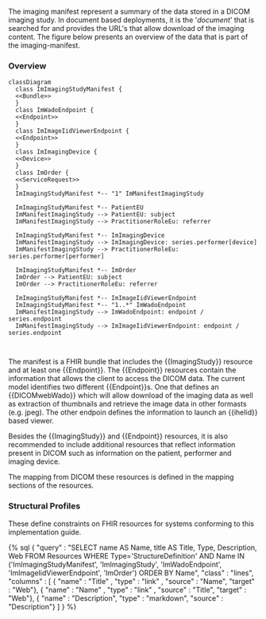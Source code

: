 The imaging manifest represent a summary of the data stored in a DICOM imaging study. In document based deployments, it is the '*document*' that is searched for and provides the URL's that allow download of the imaging content. The figure below presents an overview of the data that is part of the imaging-manifest.

### Overview

```mermaid
classDiagram
  class ImImagingStudyManifest {
  <<Bundle>>
  }
  class ImWadoEndpoint {
  <<Endpoint>>
  }
  class ImImageIidViewerEndpoint {
  <<Endpoint>>
  }
  class ImImagingDevice {
  <<Device>>
  }
  class ImOrder {
  <<ServiceRequest>>
  }
  ImImagingStudyManifest *-- "1" ImManifestImagingStudy
  
  ImImagingStudyManifest *-- PatientEU
  ImManifestImagingStudy --> PatientEU: subject
  ImManifestImagingStudy --> PractitionerRoleEu: referrer

  ImImagingStudyManifest *-- ImImagingDevice
  ImManifestImagingStudy --> ImImagingDevice: series.performer[device]
  ImManifestImagingStudy --> PractitionerRoleEu: series.performer[performer]
  
  ImImagingStudyManifest *-- ImOrder
  ImOrder --> PatientEU: subject
  ImOrder --> PractitionerRoleEu: referrer

  ImImagingStudyManifest *-- ImImageIidViewerEndpoint
  ImImagingStudyManifest *-- "1..*" ImWadoEndpoint
  ImManifestImagingStudy --> ImWadoEndpoint: endpoint / series.endpoint
  ImManifestImagingStudy --> ImImageIidViewerEndpoint: endpoint / series.endpoint

  
```

The manifest is a FHIR bundle that includes the {{ImagingStudy}} resource and at least one {{Endpoint}}. The {{Endpoint}} resources contain the information that allows the client to access the DICOM data. The current model identifies two different {{Endpoint}}s. One that defines an {{DICOMwebWado}} which will allow download of the imaging data as well as extraction of thumbnails and retrieve the image data in other formasts (e.g. jpeg). The other endpoin defines the information to launch an {{iheIid}} based viewer.

Besides the {{ImagingStudy}} and {{Endpoint}} resources, it is also recommended to include additional resources that reflect information present in DICOM such as information on the patient, performer and imaging device.

The mapping from DICOM these resources is defined in the mapping sections of the resources.

### Structural Profiles

These define constraints on FHIR resources for systems conforming to this implementation guide.

{% sql {
  "query" : "SELECT name AS Name, title AS Title, Type, Description, Web FROM Resources WHERE Type='StructureDefinition' AND Name IN ('ImImagingStudyManifest', 'ImImagingStudy', 'ImWadoEndpoint', 'ImImageIidViewerEndpoint', 'ImOrder') ORDER BY Name",
  "class" : "lines",
  "columns" : [
    { "name" : "Title"      , "type" : "link"    , "source" : "Name", "target" : "Web"},
    { "name" : "Name"       , "type" : "link"    , "source" : "Title", "target" : "Web"},
    { "name" : "Description", "type" : "markdown", "source" : "Description"}
  ]
} %}


